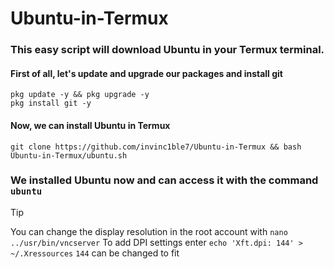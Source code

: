 # Ubuntu-in-Termux
### This easy script will download Ubuntu in your Termux terminal.
#### First of all, let's update and upgrade our packages and install git
```shell
pkg update -y && pkg upgrade -y
pkg install git -y
```
#### Now, we can install Ubuntu in Termux
```shell
git clone https://github.com/invinc1ble7/Ubuntu-in-Termux && bash Ubuntu-in-Termux/ubuntu.sh 
```
 ### We installed Ubuntu now and can access it with the command ```ubuntu```

> [!TIP]
> You can change the display resolution in the root account with `nano ../usr/bin/vncserver`
> To add DPI settings enter `echo 'Xft.dpi: 144' > ~/.Xressources` `144` can be changed to fit